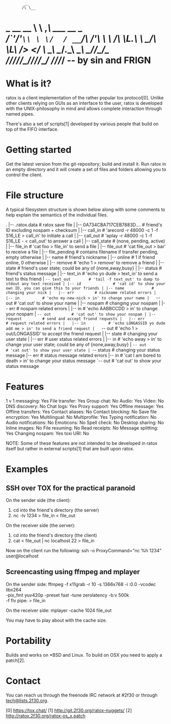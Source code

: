             __                    
           /\ \__                 
 _ __   __ \ \ ,_\   ___   __  _  
/\`'__/'__`\\ \ \/  / __`\/\ \/'\ 
\ \ \/\ \L\.\\ \ \_/\ \L\ \/>  </ 
 \ \_\ \__/.\_\ \__\ \____//\_/\_\
  \/_/\/__/\/_/\/__/\/___/ \//\/_/
                                   -- by sin and FRIGN
======================================================


What is it?
===========

ratox is a client implementation of the rather popular tox protocol[0].
Unlike other clients relying on GUIs as an interface to the user, ratox is
developed with the UNIX-philosophy in mind and allows complete
interaction through named pipes.

There's also a set of scripts[1] developed by various people that build on
top of the FIFO interface.


Getting started
===============

Get the latest version from the git-repository; build and install it.
Run ratox in an empty directory and it will create a set of files and
folders allowing you to control the client.


File structure
==============

A typical filesystem structure is shown below along with some comments
to help explain the semantics of the individual files.

.
|-- .ratox.data			# ratox save file
|
|-- 0A734CBA717CEB7883D....	# friend's ID excluding nospam + checksum
|   |-- call_in			# 'arecord -r 48000 -c 1 -f S16_LE > call_in' to initiate a call
|   |-- call_out		# 'aplay -r 48000 -c 1 -f S16_LE - < call_out' to answer a call
|   |-- call_state		# (none, pending, active)
|   |-- file_in			# 'cat foo > file_in' to send a file
|   |-- file_out		# 'cat file_out > bar' to receive a file
|   |-- file_pending		# contains filename if transfer pending, empty otherwise
|   |-- name			# friend's nickname
|   |-- online			# 1 if friend online, 0 otherwise
|   |-- remove			# 'echo 1 > remove' to remove a friend
|   |-- state			# friend's user state; could be any of {none,away,busy}
|   |-- status			# friend's status message
|   |-- text_in			# 'echo yo dude > text_in' to send a text to this friend
|   `-- text_out		# 'tail -f text_out' to dump to stdout any text received
|
|-- id				# 'cat id' to show your own ID, you can give this to your friends
|
|-- name			# changing your nick
|   |-- err			# nickname related errors
|   |-- in			# 'echo my-new-nick > in' to change your name
|   `-- out			# 'cat out' to show your name
|
|-- nospam			# changing your nospam
|   |-- err			# nospam related errors
|   |-- in			# 'echo AABBCCDD > in' to change your nospam
|   `-- out			# 'cat out' to show your nospam
|
|-- request			# send and accept friend requests
|   |-- err			# request related errors
|   |-- in			# 'echo LONGASSID yo dude add me > in' to send a friend request
|   `-- out			# 'echo 1 > out/LONGASSID' to accept the friend request
|
|-- state			# changing your user state
|   |-- err			# user status related errors
|   |-- in			# 'echo away > in' to change your user state; could be any of {none,away,busy}
|   `-- out			# 'cat out' to show your user state
|
`-- status			# changing your status message
    |-- err			# status message related errors
    |-- in			# 'cat I am bored to death > in' to change your status message
    `-- out			# 'cat out' to show your status message


Features
========

1 v 1 messaging: Yes
File transfer: Yes
Group chat: No
Audio: Yes
Video: No
DNS discovery: No
Chat logs: Yes
Proxy support: Yes
Offline message: Yes
Offline transfers: Yes
Contact aliases: No
Contact blocking: No
Save file encryption: Yes
Multilingual: No
Multiprofile: Yes
Typing notification: No
Audio notifications: No
Emoticons: No
Spell check: No
Desktop sharing: No
Inline images: No
File resuming: No
Read receipts: No
Message splitting: Yes
Changing nospam: Yes
toxi URI: No

NOTE: Some of these features are not intended to be developed
in ratox itself but rather in external scripts[1] that are built upon
ratox.


Examples
========

SSH over TOX for the practical paranoid
---------------------------------------

On the sender side (the client):
1) cd into the friend's directory (the server)
2) nc -lv 1234 > file_in < file_out

On the receiver side (the server):
1) cd into the friend's directory (the client)
2) cat < file_out | nc localhost 22 > file_in

Now on the client run the following:
ssh -o ProxyCommand="nc %h 1234" user@localhost

Screencasting using ffmpeg and mplayer
--------------------------------------

On the sender side:
ffmpeg -f x11grab -r 10 -s 1366x768 -i :0.0 -vcodec libx264 \
	-pix_fmt yuv420p -preset fast -tune zerolatency -b:v 500k \
	-f flv pipe: > file_in

On the receiver side:
mplayer -cache 1024 file_out

You may have to play about with the cache size.


Portability
===========

Builds and works on *BSD and Linux.  To build on OSX you need
to apply a patch[2].


Contact
=======

You can reach us through the freenode IRC network at #2f30 or
through tech@lists.2f30.org.

[0] https://tox.chat/
[1] http://git.2f30.org/ratox-nuggets/
[2] http://ratox.2f30.org/ratox-os_x.patch
